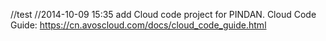 //test
//2014-10-09 15:35 add
Cloud code project for PINDAN. Cloud Code Guide: https://cn.avoscloud.com/docs/cloud_code_guide.html